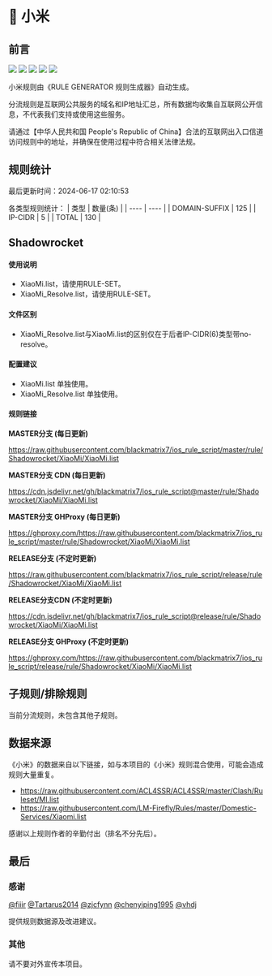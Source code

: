 # 🧸 小米

## 前言

![](https://shields.io/badge/-移除重复规则-ff69b4) ![](https://shields.io/badge/-DOMAIN与DOMAIN--SUFFIX合并-green) ![](https://shields.io/badge/-DOMAIN--SUFFIX间合并-critical) ![](https://shields.io/badge/-DOMAIN--SUFFIX与DOMAIN--KEYWORD合并-blue) ![](https://shields.io/badge/-IP--CIDR(6)合并-blueviolet) 

小米规则由《RULE GENERATOR 规则生成器》自动生成。

分流规则是互联网公共服务的域名和IP地址汇总，所有数据均收集自互联网公开信息，不代表我们支持或使用这些服务。

请通过【中华人民共和国 People's Republic of China】合法的互联网出入口信道访问规则中的地址，并确保在使用过程中符合相关法律法规。

## 规则统计

最后更新时间：2024-06-17 02:10:53

各类型规则统计：
| 类型 | 数量(条)  | 
| ---- | ----  |
| DOMAIN-SUFFIX | 125  | 
| IP-CIDR | 5  | 
| TOTAL | 130  | 


## Shadowrocket 

#### 使用说明
- XiaoMi.list，请使用RULE-SET。
- XiaoMi_Resolve.list，请使用RULE-SET。

#### 文件区别
- XiaoMi_Resolve.list与XiaoMi.list的区别仅在于后者IP-CIDR(6)类型带no-resolve。

#### 配置建议
- XiaoMi.list 单独使用。
- XiaoMi_Resolve.list 单独使用。

#### 规则链接
**MASTER分支 (每日更新)**

https://raw.githubusercontent.com/blackmatrix7/ios_rule_script/master/rule/Shadowrocket/XiaoMi/XiaoMi.list

**MASTER分支 CDN (每日更新)**

https://cdn.jsdelivr.net/gh/blackmatrix7/ios_rule_script@master/rule/Shadowrocket/XiaoMi/XiaoMi.list

**MASTER分支 GHProxy (每日更新)**

https://ghproxy.com/https://raw.githubusercontent.com/blackmatrix7/ios_rule_script/master/rule/Shadowrocket/XiaoMi/XiaoMi.list

**RELEASE分支 (不定时更新)**

https://raw.githubusercontent.com/blackmatrix7/ios_rule_script/release/rule/Shadowrocket/XiaoMi/XiaoMi.list

**RELEASE分支CDN (不定时更新)**

https://cdn.jsdelivr.net/gh/blackmatrix7/ios_rule_script@release/rule/Shadowrocket/XiaoMi/XiaoMi.list

**RELEASE分支 GHProxy (不定时更新)**

https://ghproxy.com/https://raw.githubusercontent.com/blackmatrix7/ios_rule_script/release/rule/Shadowrocket/XiaoMi/XiaoMi.list

## 子规则/排除规则


当前分流规则，未包含其他子规则。

## 数据来源

《小米》的数据来自以下链接，如与本项目的《小米》规则混合使用，可能会造成规则大量重复。

- https://raw.githubusercontent.com/ACL4SSR/ACL4SSR/master/Clash/Ruleset/MI.list
- https://raw.githubusercontent.com/LM-Firefly/Rules/master/Domestic-Services/Xiaomi.list


感谢以上规则作者的辛勤付出（排名不分先后）。

## 最后

### 感谢

[@fiiir](https://github.com/fiiir) [@Tartarus2014](https://github.com/Tartarus2014) [@zjcfynn](https://github.com/zjcfynn) [@chenyiping1995](https://github.com/chenyiping1995) [@vhdj](https://github.com/vhdj)

提供规则数据源及改进建议。

### 其他

请不要对外宣传本项目。